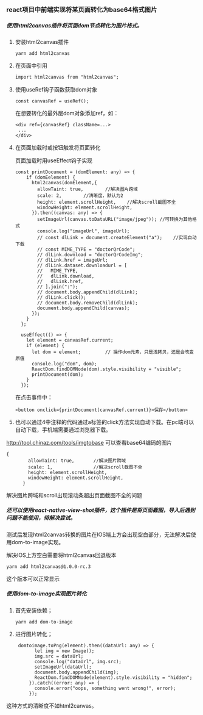 ### react项目中前端实现将某页面转化为base64格式图片

##### 使用html2canvas插件将页面dom节点转化为图片格式。

1. 安装html2canvas插件

   ```yarn命令
   yarn add html2canvas
   ```

2. 在页面中引用

   ```html
   import html2canvas from "html2canvas";
   ```

3. 使用useRef钩子函数获取dom对象

   ```
   const canvasRef = useRef();
   ```

     在想要转化的最外层dom对象添加ref，如：

   ```
   <div ref={canvasRef} className=...>
   	...
   </div>
   ```

4. 在页面加载时或按钮触发将页面转化

   页面加载时用useEffect钩子实现

   ```
   const printDocument = (domElement: any) => {
       if (domEelement) {
         html2canvas(domElement,{
           allowTaint: true,		//解决图片跨域
           scale: 2,		//清晰度，默认为2		
           height: element.scrollHeight,	//解决scroll截图不全
           windowHeight: element.scrollHeight,
         }).then((canvas: any) => {
           setImageUrl(canvas.toDataURL("image/jpeg"));	//可转换为其他格式
           console.log("imageUrl", imageUrl);
           // const dlLink = document.createElement("a");    //实现自动下载
           // const MIME_TYPE = "doctorQrCode";
           // dlLink.download = "doctorQrCodeImg";
           // dlLink.href = imageUrl;
           // dlLink.dataset.downloadurl = [
           //   MIME_TYPE,
           //   dlLink.download,
           //   dlLink.href,
           // ].join(":");
           // document.body.appendChild(dlLink);
           // dlLink.click();
           // document.body.removeChild(dlLink);
           document.body.appendChild(canvas);
         });
       }
     };
   
     useEffect(() => {
       let element = canvasRef.current;
       if (element) {
         let dom = element;			// 操作dom元素，只是浅拷贝，还是会改变原值
         console.log("dom", dom);
         ReactDom.findDOMNode(dom).style.visibility = "visible";
         printDocument(dom);
       }
     });
   ```

   在点击事件中：

   ```
   <button onclick={printDocument(canvasRef.current)}>保存</button>
   ```

5. 也可以通过4中注释的代码通过a标签的click方法实现自动下载。在pc端可以自动下载，手机端需要通过浏览器下载。



http://tool.chinaz.com/tools/imgtobase       可以查看base64编码的图片

```
{
        allowTaint: true,		//解决图片跨域
        scale: 1,				//解决scroll截图不全
        height: element.scrollHeight,
        windowHeight: element.scrollHeight,
      }
```

解决图片跨域和scroll出现滚动条超出页面截图不全的问题

##### 还可以使用react-native-view-shot插件，这个插件是将页面截图，导入后遇到问题不能使用，待解决尝试。



测试后发现html2canvas转换的图片在IOS端上方会出现空白部分，无法解决后使用dom-to-image实现。

解决IOS上方空白需要将html2canvas回退版本

```
yarn add html2canvas@1.0.0-rc.3
```

这个版本可以正常显示

##### 使用dom-to-image实现图片转化

1. 首先安装依赖；

   ```
   yarn add dom-to-image
   ```

2. 进行图片转化；

   ```
    domtoimage.toPng(element).then((dataUrl: any) => {
          let img = new Image();
          img.src = dataUrl;
          console.log("dataUrl", img.src);
          setImageUrl(dataUrl);
          document.body.appendChild(img);
          ReactDom.findDOMNode(element).style.visibility = "hidden";
        }).catch((error: any) => {
          console.error("oops, something went wrong!", error);
        });
   ```



这种方式的清晰度不如html2canvas。





